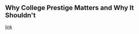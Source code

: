 ## Why College Prestige Matters and Why It Shouldn't

[link](https://www.psychologytoday.com/intl/blog/apple-day/202101/why-college-prestige-matters-and-why-it-shouldnt)
